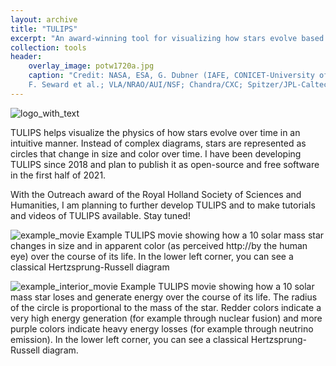 ```yaml
---
layout: archive
title: "TULIPS"
excerpt: "An award-winning tool for visualizing how stars evolve based on advanced simulations <br/><img src='/images/Tulips_dark.png'>"
collection: tools
header:
    overlay_image: potw1720a.jpg
    caption: "Credit: NASA, ESA, G. Dubner (IAFE, CONICET-University of Buenos Aires) et al.; A. Loll et al.; T. Temim et al.;
    F. Seward et al.; VLA/NRAO/AUI/NSF; Chandra/CXC; Spitzer/JPL-Caltech; XMM-Newton/ESA; and Hubble/STScI"
---
```


![logo_with_text](http://evalaplace.github.io/images/Tulips_white.png "Logo design: A. Faber")

TULIPS helps visualize the physics of how stars evolve over time in an intuitive manner. Instead of complex diagrams, 
stars are represented as circles that change in size and color over time. I have been developing TULIPS since 2018 and 
plan to publish it as open-source and free software in the first half of 2021. 


With the Outreach award of the Royal Holland Society of Sciences and Humanities, I am planning to further develop TULIPS 
and to make tutorials and videos of TULIPS available. Stay tuned! 

![example_movie](http://evalaplace.github.io/images/test_single_M10.5_movie.gif "Example TULIPS movie showing how a 10 solar mass star 
changes in size and in apparent color (as perceived by the human eye)")
<span class="caption">Example TULIPS movie showing how a 10 solar mass star 
changes in size and in apparent color (as perceived http://by the human eye) over the course of its life. In the lower 
left corner, you can see a classical Hertzsprung-Russell diagram</span>

![example_interior_movie](http://evalaplace.github.io/images/test_single_M10.5_interior_movie.gif "Example TULIPS movie showing how a 10 solar mass star 
changes in size and in apparent color (as perceived by the human eye)")
<span class="caption">Example TULIPS movie showing how a 10 solar mass star 
loses and generate energy over the course of its life. The radius of the circle is proportional to the mass of the star. 
Redder colors indicate a very high energy generation (for example through nuclear fusion) and more purple colors 
indicate heavy energy losses (for example through neutrino emission). In the lower left corner, you can see a classical 
Hertzsprung-Russell diagram.</span>